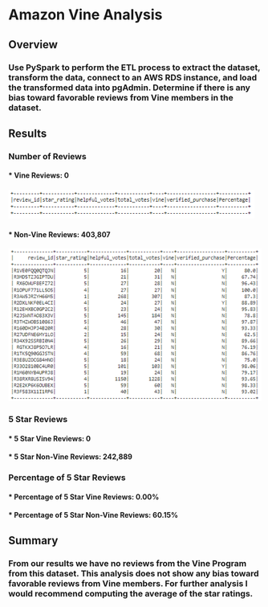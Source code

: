 # Amazon Vine Analysis

## Overview
### Use PySpark to perform the ETL process to extract the dataset, transform the data, connect to an AWS RDS instance, and load the transformed data into pgAdmin. Determine if there is any bias toward favorable reviews from Vine members in the dataset.

## Results
### Number of Reviews
#### * Vine Reviews: 0
#### ![image](https://github.com/slafton/Amazon_Vine_Analysis/blob/main/Images/Paid%20Votes%20Dataframe.png)

#### * Non-Vine Reviews: 403,807
#### ![image](https://github.com/slafton/Amazon_Vine_Analysis/blob/main/Images/UnPaid%20Votes%20Dataframe.png)


### 5 Star Reviews
#### * 5 Star Vine Reviews: 0
#### * 5 Star Non-Vine Reviews: 242,889

### Percentage of 5 Star Reviews
#### * Percentage of 5 Star Vine Reviews: 0.00%
#### * Percentage of 5 Star Non-Vine Reviews: 60.15%

## Summary 
### From our results we have no reviews from the Vine Program from this dataset. This analysis does not show any bias toward favorable reviews from Vine members. For further analysis I would recommend computing the average of the star ratings.